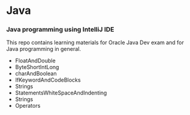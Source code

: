 # Java

### Java programming using IntelliJ IDE

This repo contains learning materials for Oracle Java Dev exam and for Java programming in general. 

- FloatAndDouble
- ByteShortIntLong
- charAndBoolean
- IfKeywordAndCodeBlocks
- Strings
- StatementsWhiteSpaceAndIndenting
- Strings
- Operators
